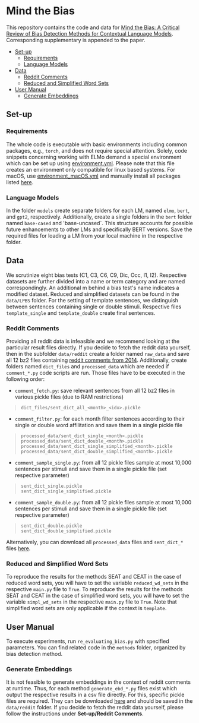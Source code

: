 # Mind the Bias
This repository contains the code and data for [Mind the Bias: A Critical Review of Bias Detection Methods for Contextual Language Models](<link>). Corresponding supplementary is appended to the paper.

- [Set-up](#setup)
  - [Requirements](#reqs)
  - [Language Models](#models)
- [Data](#data)
  - [Reddit Comments](#reddit)
  - [Reduced and Simplified Word Sets](#mod)
- [User Manual](#manual)
  - [Generate Embeddings](#embeds)

<a name="setup"></a>
## Set-up

<a name="reqs"></a>
### Requirements
The whole code is executable with basic environments including common packages, e.g., `torch`, and does not require special attention. Solely, code snippets concerning working with ELMo demand a special environment which can be set up using [environment.yml](https://github.com/W4ngatang/sent-bias/blob/master/environment.yml). Please note that this file creates an environment only compatible for linux based systems. For macOS, use [environment_macOS.yml](https://github.com/SilkeHusse/Re-Evaluating-Bias/blob/main/methods/SEAT/environment_sentbiasMacOS.yml) and manually install all packages listed [here](https://github.com/SilkeHusse/Re-Evaluating-Bias/blob/main/methods/SEAT/environment_sentbiasMacOS.txt).

<a name="models"></a>
### Language Models
In the folder `models` create separate folders for each LM, named `elmo`, `bert`, and `gpt2`, respectively. Additionally, create a single folders in the `bert` folder named `base-cased` and 'base-uncased`. This structure accounts for possible future enhancements to other LMs and specifically BERT versions. Save the required files for loading a LM from your local machine in the respective folder. 

<a name="data"></a>
## Data
We scrutinize eight bias tests (C1, C3, C6, C9, Dic, Occ, I1, I2). Respective datasets are further divided into a name or term category and are named correspondingly. An additional m behind a bias test's name indicates a modified dataset. Reduced and simplified datasets can be found in the `data/LPBS` folder. For the setting of template sentences, we distinguish between sentences containing single or double stimuli. Respective files `template_single` and `template_double` create final sentences.

<a name="reddit"></a>
### Reddit Comments
Providing all reddit data is infeasible and we recommend looking at the particular result files directly. If you decide to fetch the reddit data yourself, then in the subfolder `data/reddit` create a folder named `raw_data` and save all 12 bz2 files containing [reddit comments from 2014](https://files.pushshift.io/reddit/comments/). Additionally, create folders named `dict_files` and `processed_data` which are needed if `comment_*.py` code scripts are run. Those files have to be executed in the following order:
- `comment_fetch.py`: save relevant sentences from all 12 bz2 files in various pickle files (due to RAM restrictions)

> `dict_files/sent_dict_all_<month>_<idx>.pickle` <br />
- `comment_filter.py`: for each month filter sentences according to their single or double word affilitation and save them in a single pickle file

> `processed_data/sent_dict_single_<month>.pickle` <br />
> `processed_data/sent_dict_double_<month>.pickle` <br />
> `processed_data/sent_dict_single_simplified_<month>.pickle` <br />
> `processed_data/sent_dict_double_simplified_<month>.pickle` <br />
- `comment_sample_single.py`: from all 12 pickle files sample at most 10,000 sentences per stimuli and save them in a single pickle file (set respective parameter)

> `sent_dict_single.pickle` <br />
> `sent_dict_single_simplified.pickle` <br />
- `comment_sample_double.py`: from all 12 pickle files sample at most 10,000 sentences per stimuli and save them in a single pickle file (set respective parameter)

> `sent_dict_double.pickle` <br />
> `sent_dict_double_simplified.pickle` <br />

Alternatively, you can download all `processed_data` files and `sent_dict_*` files [here](<link>).
<a name="mod"></a>
### Reduced and Simplified Word Sets
To reproduce the results for the methods SEAT and CEAT in the case of reduced word sets, you will have to set the variable `reduced_wd_sets` in the respective `main.py` file to `True`. To reproduce the results for the methods SEAT and CEAT in the case of simplified word sets, you will have to set the variable `simpl_wd_sets` in the respective `main.py` file to `True`. Note that simplified word sets are only applicable if the context is `template`.

<a name="manual"></a>
## User Manual
To execute experiments, run `re_evaluating_bias.py` with specified parameters. You can find related code in the `methods` folder, organized by bias detection method. 

<a name="embeds"></a>
### Generate Embeddings
It is not feasible to generate embeddings in the context of reddit comments at runtime. Thus, for each method `generate_ebd_*.py` files exist which output the respective results in a csv file directly. For this, specific pickle files are required. They can be downloaded [here](<link>) and should be saved in the `data/reddit` folder. If you decide to fetch the reddit data yourself, please follow the instructions under **Set-up/Reddit Comments**. 
